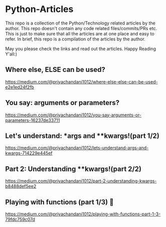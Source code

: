 # Python-Articles
This repo is a collection of the Python/Technology related articles by the author. This repo doesn't contain any code related files/commits/PRs etc. This is just to make sure that all the articles are at one place and easy to refer. In brief, this repo is a compilation of the articles by the author.

May you please check the links and read out the articles. Happy Reading Y'all:)

## Where else, ELSE can be used?
https://medium.com/@priyachandani1012/where-else-else-can-be-used-e2e1ed24f2fb

## You say: arguments or parameters?
https://medium.com/@priyachandani1012/you-say-arguments-or-parameters-16237de33711

## Let's understand: *args and **kwargs!(part 1/2)
https://medium.com/@priyachandani1012/lets-understand-args-and-kwargs-714229e445ef

## Part 2: Understanding **kwargs!(part 2/2)
https://medium.com/@priyachandani1012/part-2-understanding-kwargs-b8488def5ee2

## Playing with functions (part 1/3) 🤩
https://medium.com/@priyachandani1012/playing-with-functions-part-1-3-79fdc759c07d
